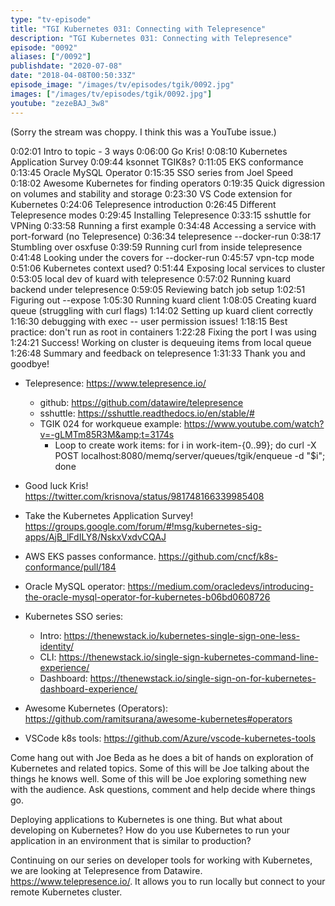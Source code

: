 ```yaml
---
type: "tv-episode"
title: "TGI Kubernetes 031: Connecting with Telepresence"
description: "TGI Kubernetes 031: Connecting with Telepresence"
episode: "0092"
aliases: ["/0092"]
publishdate: "2020-07-08"
date: "2018-04-08T00:50:33Z"
episode_image: "/images/tv/episodes/tgik/0092.jpg"
images: ["/images/tv/episodes/tgik/0092.jpg"]
youtube: "zezeBAJ_3w8"
---
```


(Sorry the stream was choppy. I think this was a YouTube issue.)

0:02:01 Intro to topic - 3 ways
0:06:00 Go Kris!
0:08:10 Kubernetes Application Survey
0:09:44 ksonnet TGIK8s?
0:11:05 EKS conformance
0:13:45 Oracle MySQL Operator
0:15:35 SSO series from Joel Speed
0:18:02 Awesome Kubernetes for finding operators
0:19:35 Quick digression on volumes and stability and storage
0:23:30 VS Code extension for Kubernetes
0:24:06 Telepresence introduction
0:26:45 Different Telepresence modes
0:29:45 Installing Telepresence
0:33:15 sshuttle for VPNing
0:33:58 Running a first example
0:34:48 Accessing a service with port-forward (no Telepresence)
0:36:34 telepresence --docker-run
0:38:17 Stumbling over osxfuse
0:39:59 Running curl from inside telepresence
0:41:48 Looking under the covers for --docker-run
0:45:57 vpn-tcp mode
0:51:06 Kubernetes context used?
0:51:44 Exposing local services to cluster
0:53:05 local dev of kuard with telepresence
0:57:02 Running kuard backend under telepresence
0:59:05 Reviewing batch job setup
1:02:51 Figuring out --expose
1:05:30 Running kuard client
1:08:05 Creating kuard queue (struggling with curl flags)
1:14:02 Setting up kuard client correctly
1:16:30 debugging with exec -- user permission issues!
1:18:15 Best practice: don&#39;t run as root in containers
1:22:28 Fixing the port I was using
1:24:21 Success! Working on cluster is dequeuing items from local queue
1:26:48 Summary and feedback on telepresence
1:31:33 Thank you and goodbye!

* Telepresence: https://www.telepresence.io/
  * github: https://github.com/datawire/telepresence
  * sshuttle: https://sshuttle.readthedocs.io/en/stable/#
  * TGIK 024 for workqueue example: https://www.youtube.com/watch?v=-gLMTm85R3M&amp;t=3174s
    * Loop to create work items:  for i in work-item-{0..99}; do curl -X POST localhost:8080/memq/server/queues/tgik/enqueue -d &#34;$i&#34;; done

* Good luck Kris! https://twitter.com/krisnova/status/981748166339985408
* Take the Kubernetes Application Survey! https://groups.google.com/forum/#!msg/kubernetes-sig-apps/AjB_lFdILY8/NskxVxdvCQAJ
* AWS EKS passes conformance. https://github.com/cncf/k8s-conformance/pull/184
* Oracle MySQL operator: https://medium.com/oracledevs/introducing-the-oracle-mysql-operator-for-kubernetes-b06bd0608726
* Kubernetes SSO series:
  * Intro: https://thenewstack.io/kubernetes-single-sign-one-less-identity/
  * CLI: https://thenewstack.io/single-sign-kubernetes-command-line-experience/
  * Dashboard: https://thenewstack.io/single-sign-on-for-kubernetes-dashboard-experience/
* Awesome Kubernetes (Operators): https://github.com/ramitsurana/awesome-kubernetes#operators
* VSCode k8s tools: https://github.com/Azure/vscode-kubernetes-tools

Come hang out with Joe Beda as he does a bit of hands on exploration of Kubernetes and related topics. Some of this will be Joe talking about the things he knows well. Some of this will be Joe exploring something new with the audience. Ask questions, comment and help decide where things go.

Deploying applications to Kubernetes is one thing. But what about developing on Kubernetes? How do you use Kubernetes to run your application in an environment that is similar to production?

Continuing on our series on developer tools for working with Kubernetes, we are looking at Telepresence from Datawire.  https://www.telepresence.io/.  It allows you to run locally but connect to your remote Kubernetes cluster.
